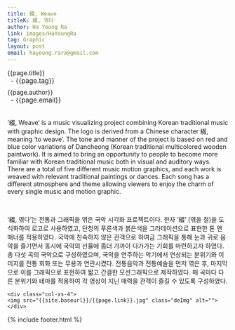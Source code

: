 ```yaml
---
title: 綴, Weave
titleK: 綴, 엮다
author: Ha Young Ra
link: images/HaYoungRa
tag: Graphic
layout: post
email: hayoung.rara@gmail.com
---	
```


<div class="container">

<div class="deDep">
{{page.title}}<br>
<p style="font-size:15px; margin:0px; padding:0px 0px 0px 8px; margin:0px 0px 8px 0px;">- {{page.tag}}</p>
{{page.author}}<br>
<p style="font-size:15px; margin:0px; padding:0px 0px 0px 8px;">- {{page.email}}</p>
</div>

<br>

<div class="det lato">



‘綴, Weave’ is a music visualizing project combining Korean traditional music with graphic design.
The logo is derived from a Chinese character 綴, meaning ‘to weave’. The tone and manner of the project is based on red and blue color variations of Dancheong (Korean traditional multicolored wooden paintwork).
It is aimed to bring an opportunity to people to become more familiar with Korean traditional music both in visual and auditory ways. There are a total of five different music motion graphics, and each work is weaved with relevant traditional paintings or dances. Each song has a different atmosphere and theme allowing viewers to enjoy the charm of every single music and motion graphic.



</div>

<br>

<div class="noto">

‘綴, 엮다’는 전통과 그래픽을 엮은 국악 시각화 프로젝트이다.
한자 ‘綴’ (엮을 철)을 도식화하여 로고로 사용하였고, 단청의 푸른색과 붉은색을 그라데이션으로 표현한 톤 앤 매너를 적용하였다. 
국악에 친숙하지 않은 관객으로 하여금 그래픽을 통해 눈과 귀로 음악을 즐기면서 동시에 국악의 선율에 좀더 가까이 다가가는 기회를 마련하고자 하였다. 총 다섯 곡의 국악으로 구성하였으며, 국악을 연주하는 악기에서 연상되는 분위기와 이미지를 전통 회화 또는 무용과 연관시켰다. 전통음악과 전통예술을 먼저 엮은 후, 마지막으로 이를 그래픽으로 표현하여 짧고 간결한 모션그래픽으로 제작하였다. 매 곡마다 다른 분위기와 테마를 적용하여 각 영상이 지닌 매력을 관객이 즐길 수 있도록 구성하였다.


</div>

<div class="row noto">
	
	<div class="col-xs-4">
	<img src="{{site.baseurl}}/{{page.link}}.jpg" class="deImg" alt=""></div>
	
</div>

	

</div> 

{% include footer.html %}